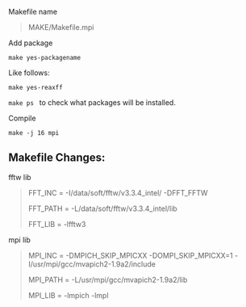 
Makefile name

> MAKE/Makefile.mpi

Add package

```make yes-packagename```

Like follows:

```make yes-reaxff```

```make ps ``` to check what packages will be installed.

Compile

```make -j 16 mpi```


## Makefile Changes:

fftw lib

> FFT_INC = -I/data/soft/fftw/v3.3.4_intel/ -DFFT_FFTW
> 
> FFT_PATH = -L/data/soft/fftw/v3.3.4_intel/lib
> 
> FFT_LIB = -lfftw3

mpi lib
> MPI_INC =   -DMPICH_SKIP_MPICXX -DOMPI_SKIP_MPICXX=1 -I/usr/mpi/gcc/mvapich2-1.9a2/include
> 
> MPI_PATH = -L/usr/mpi/gcc/mvapich2-1.9a2/lib
> 
> MPI_LIB = -lmpich -lmpl
